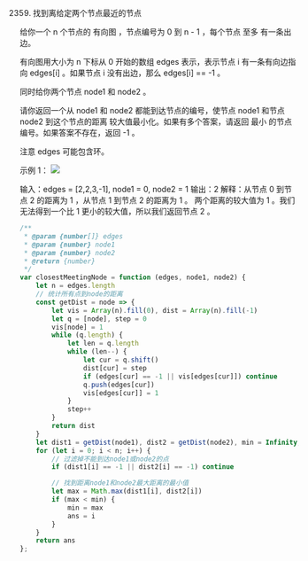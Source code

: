 2359. 找到离给定两个节点最近的节点

给你一个 n 个节点的 有向图 ，节点编号为 0 到 n - 1 ，每个节点 至多 有一条出边。

有向图用大小为 n 下标从 0 开始的数组 edges 表示，表示节点 i 有一条有向边指向 edges[i] 。如果节点 i 没有出边，那么 edges[i] == -1 。

同时给你两个节点 node1 和 node2 。

请你返回一个从 node1 和 node2 都能到达节点的编号，使节点 node1 和节点 node2 到这个节点的距离 较大值最小化。如果有多个答案，请返回 最小 的节点编号。如果答案不存在，返回 -1 。

注意 edges 可能包含环。

 

示例 1：
![](https://assets.leetcode.com/uploads/2022/06/07/graph4drawio-2.png)


输入：edges = [2,2,3,-1], node1 = 0, node2 = 1
输出：2
解释：从节点 0 到节点 2 的距离为 1 ，从节点 1 到节点 2 的距离为 1 。
两个距离的较大值为 1 。我们无法得到一个比 1 更小的较大值，所以我们返回节点 2 。
```js
/**
 * @param {number[]} edges
 * @param {number} node1
 * @param {number} node2
 * @return {number}
 */
var closestMeetingNode = function (edges, node1, node2) {
    let n = edges.length
    // 统计所有点到node的距离
    const getDist = node => {
        let vis = Array(n).fill(0), dist = Array(n).fill(-1)
        let q = [node], step = 0
        vis[node] = 1
        while (q.length) {
            let len = q.length
            while (len--) {
                let cur = q.shift()
                dist[cur] = step
                if (edges[cur] == -1 || vis[edges[cur]]) continue
                q.push(edges[cur])
                vis[edges[cur]] = 1
            }
            step++
        }
        return dist
    }
    let dist1 = getDist(node1), dist2 = getDist(node2), min = Infinity, ans = -1
    for (let i = 0; i < n; i++) {
        // 过滤掉不能到达node1或node2的点
        if (dist1[i] == -1 || dist2[i] == -1) continue

        // 找到距离node1和node2最大距离的最小值
        let max = Math.max(dist1[i], dist2[i])
        if (max < min) {
            min = max
            ans = i
        }
    }
    return ans
};